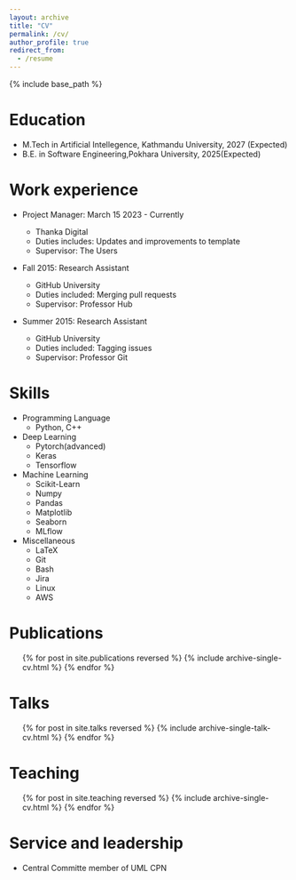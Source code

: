 ```yaml
---
layout: archive
title: "CV"
permalink: /cv/
author_profile: true
redirect_from:
  - /resume
---
```


{% include base_path %}

Education
======
* M.Tech in Artificial Intellegence, Kathmandu University, 2027 (Expected)
* B.E. in Software Engineering,Pokhara University, 2025(Expected)

Work experience
======
* Project Manager: March 15 2023 - Currently
  * Thanka Digital
  * Duties includes: Updates and improvements to template
  * Supervisor: The Users

* Fall 2015: Research Assistant
  * GitHub University
  * Duties included: Merging pull requests
  * Supervisor: Professor Hub

* Summer 2015: Research Assistant
  * GitHub University
  * Duties included: Tagging issues
  * Supervisor: Professor Git
  
Skills
======
* Programming Language
  * Python, C++
* Deep Learning
  * Pytorch(advanced)
  * Keras
  * Tensorflow
* Machine Learning
  * Scikit-Learn
  * Numpy
  * Pandas
  * Matplotlib
  * Seaborn
  * MLflow
* Miscellaneous
  * LaTeX
  * Git
  * Bash
  * Jira
  * Linux
  * AWS

Publications
======
  <ul>{% for post in site.publications reversed %}
    {% include archive-single-cv.html %}
  {% endfor %}</ul>
  
Talks
======
  <ul>{% for post in site.talks reversed %}
    {% include archive-single-talk-cv.html  %}
  {% endfor %}</ul>
  
Teaching
======
  <ul>{% for post in site.teaching reversed %}
    {% include archive-single-cv.html %}
  {% endfor %}</ul>
  
Service and leadership
======
* Central Committe member of UML CPN
